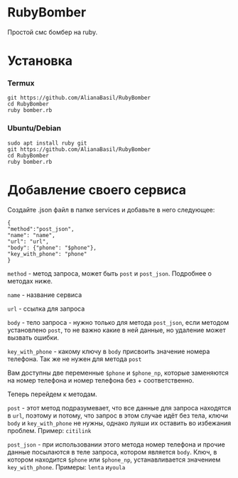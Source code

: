# RubyBomber
Простой смс бомбер на ruby.

# Установка

### Termux

```pkg install ruby git
git https://github.com/AlianaBasil/RubyBomber
cd RubyBomber
ruby bomber.rb
```

### Ubuntu/Debian

``` sudo apt update && sudo apt upgrade
sudo apt install ruby git
git https://github.com/AlianaBasil/RubyBomber
cd RubyBomber
ruby bomber.rb
```

# Добавление своего сервиса

Создайте .json файл в папке services и добавьте в него следующее:

```
{
"method":"post_json", 
"name": "name", 
"url": "url", 
"body": {"phone": "$phone"}, 
"key_with_phone": "phone"
}
```

``method`` - метод запроса, может быть ``post`` и ``post_json``. Подробнее о методах ниже.

``name`` - название сервиса

``url`` - ссылка для запроса

``body`` - тело запроса - нужно только для метода ``post_json``, если методом установлено ``post``, то не важно какие в ней данные, но удаление может вызвать ошибки.

``key_with_phone`` - какому ключу в ``body`` присвоить значение номера телефона. Так же не нужен для метода ``post``

Вам доступны две переменные ``$phone`` и ``$phone_np``, которые заменяются на номер телефона и номер телефона без + соответственно.

Теперь перейдем к методам. 

``post`` - этот метод подразумевает, что все данные для запроса находятся в ``url``, поэтому и потому, что запрос в этом случае идёт без тела, ключи ``body`` и ``key_with_phone`` не нужны, однако луяши их оставить во избежания проблем. Пример: ``citilink``

``post_json`` - при использовании этого метода номер телефона и прочие данные посылаются в теле запроса, котором является ``body``. Ключ, в котором находится ``$phone`` или ``$phone_np``, устанавливается значением ``key_with_phone``. Примеры: ``lenta`` и``youla``
